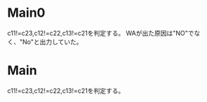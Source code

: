 # Main0
c11!=c23,c12!=c22,c13!=c21を判定する。
WAが出た原因は"NO"でなく、"No"と出力していた。

# Main
c11!=c23,c12!=c22,c13!=c21を判定する。
